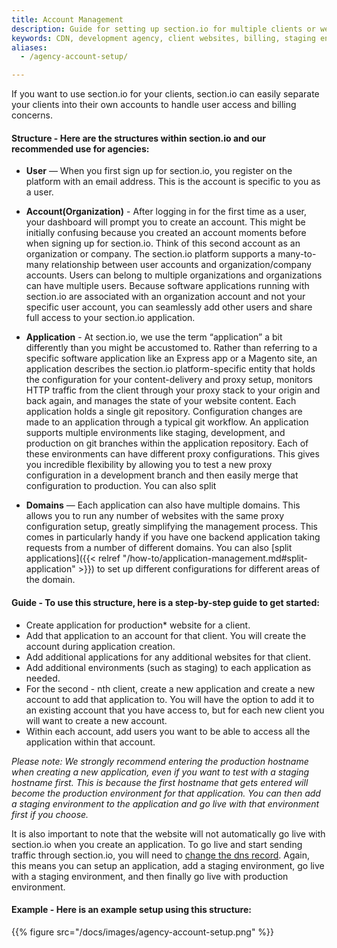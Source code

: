 ```yaml
---
title: Account Management
description: Guide for setting up section.io for multiple clients or websites. Reviews section.io account structures and instructions to get started.
keywords: CDN, development agency, client websites, billing, staging environment, test environment
aliases:
  - /agency-account-setup/

---
```


If you want to use section.io for your clients, section.io can easily separate your clients into their own accounts to handle user access and billing concerns.

#### **Structure** - Here are the structures within section.io and our recommended use for agencies:

* **User** — When you first sign up for section.io, you register on the platform with an email address. This is the account is specific to you as a user. 
* **Account(Organization)** - After logging in for the first time as a user, your dashboard will prompt you to create an account. This might be initially confusing because you created an account moments before when signing up for section.io. Think of this second account as an organization or company. The section.io platform supports a many-to-many relationship between user accounts and organization/company accounts. Users can belong to multiple organizations and organizations can have multiple users. Because software applications running with section.io are associated with an organization account and not your specific user account, you can seamlessly add other users and share full access to your section.io application. 
* **Application** - At section.io, we use the term “application” a bit differently than you might be accustomed to. Rather than referring to a specific software application like an Express app or a Magento site, an application describes the section.io platform-specific entity that holds the configuration for your content-delivery and proxy setup, monitors HTTP traffic from the client through your proxy stack to your origin and back again, and manages the state of your website content. Each application holds a single git repository. Configuration changes are made to an application through a typical git workflow. An application supports multiple environments like staging, development, and production on git branches within the application repository. Each of these environments can have different proxy configurations. This gives you incredible flexibility by allowing you to test a new proxy configuration in a development branch and then easily merge that configuration to production. You can also split 

* **Domains** — Each application can also have multiple domains. This allows you to run any number of websites with the same proxy configuration setup, greatly simplifying the management process. This comes in particularly handy if you have one backend application taking requests from a number of different domains. You can also [split applications]({{< relref "/how-to/application-management.md#split-application" >}}) to set up different configurations for different areas of the domain. 


#### **Guide** - To use this structure, here is a step-by-step guide to get started:

* Create application for production* website for a client.
* Add that application to an account for that client. You will create the account during application creation.
* Add additional applications for any additional websites for that client.
* Add additional environments (such as staging) to each application as needed.
* For the second - nth client, create a new application and create a new account to add that application to. You will have the option to add it to an existing account that you have access to, but for each new client you will want to create a new account.
* Within each account, add users you want to be able to access all the application within that account.

*Please note: We strongly recommend entering the production hostname when creating a new application, even if you want to test with a staging hostname first. This is because the first hostname that gets entered will become the production environment for that application. You can then add a staging environment to the application and go live with that environment first if you choose.*

It is also important to note that the website will not automatically go live with section.io when you create an application. To go live and start sending traffic through section.io, you will need to [change the dns record](/docs/change-dns). Again, this means you can setup an application, add a staging environment, go live with a staging environment, and then finally go live with production environment.


#### **Example** - Here is an example setup using this structure:

{{% figure src="/docs/images/agency-account-setup.png" %}}
